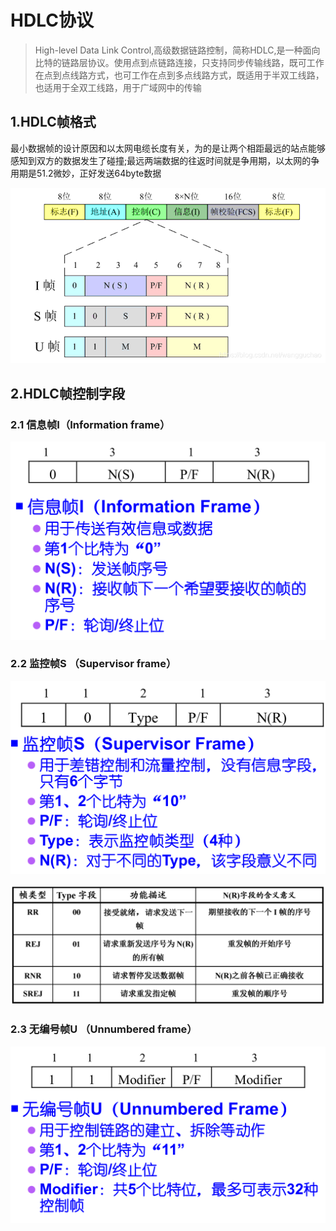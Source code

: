 # HDLC协议

> High-level Data Link Control,高级数据链路控制，简称HDLC,是一种面向比特的链路层协议。使用点到点链路连接，只支持同步传输线路，既可工作在点到点线路方式，也可工作在点到多点线路方式，既适用于半双工线路，也适用于全双工线路，用于广域网中的传输



## 1.HDLC帧格式

最小数据帧的设计原因和以太网电缆长度有关，为的是让两个相距最远的站点能够感知到双方的数据发生了碰撞;最远两端数据的往返时间就是争用期，以太网的争用期是51.2微妙，正好发送64byte数据

![20201110140000931](./assets/4.HDLC协议/20201110140000931.png)



## 2.HDLC帧控制字段

### 2.1 信息帧I（Information frame）

![image-20240611110007997](./assets/4.HDLC协议/image-20240611110007997.png)

### 2.2 监控帧S （Supervisor frame）

![image-20240611110030546](./assets/4.HDLC协议/image-20240611110030546.png)

![image-20240611110112175](./assets/4.HDLC协议/image-20240611110112175.png)

### 2.3 无编号帧U （Unnumbered frame）

![image-20240611110132511](./assets/4.HDLC协议/image-20240611110132511.png)
